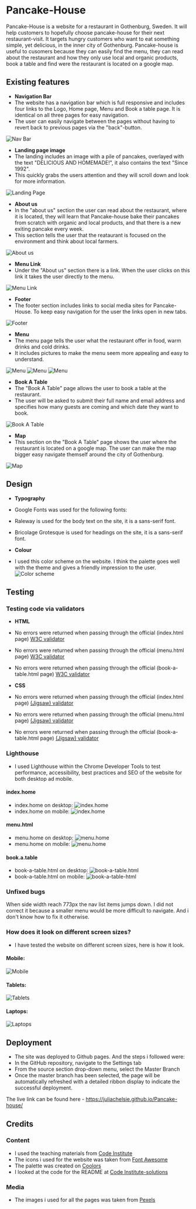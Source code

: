 # Pancake-House

Pancake-House is a website for a restaurant in Gothenburg, Sweden. It will help customers to hopefully choose pancake-house for their next restaurant-visit. It targets hungry customers who want to eat something simple, yet delicious, in the inner city of Gothenburg. Pancake-house is useful to cusomers because they can easily find the menu, they can read about the restaurant and how they only use local and organic products, book a table and find were the restaurant is located on a google map.

## Existing features

- __Navigation Bar__
- The website has a navigation bar which is full responsive and includes four links to the Logo, Home page, Menu and Book a table page. It is identical on all three pages for easy navigation.
- The user can easily navigate between the pages without having to revert back to previous pages via the "back"-button.

![Nav Bar](https://github.com/juliachelsie/Pancake-house/blob/main/media/nav-bar.PNG)

- __Landing page image__
- The landing includes an image with a pile of pancakes, overlayed with the text "DELICIOUS AND HOMEMADE!", it also contains the text "Since 1992".
- This quickly grabs the users attention and they will scroll down and look for more information.
  
![Landing Page](https://github.com/juliachelsie/Pancake-house/blob/main/media/landing-page.PNG)

- __About us__
- In the "about us" section the user can read about the restaurant, where it is located, they will learn that Pancake-house bake their pancakes from scratch with organic and local products, and that there is a new exiting pancake every week.
- This section tells the user that the reataurant is focused on the environment and think about local farmers.
  
![About us](https://github.com/juliachelsie/Pancake-house/blob/main/media/about-us.PNG)

- __Menu Link__
- Under the "About us" section there is a link. When the user clicks on this link it takes the user directly to the menu.
  
![Menu Link](https://github.com/juliachelsie/Pancake-house/blob/main/media/menu-link.PNG)

- __Footer__
- The footer section includes links to social media sites for Pancake-House. To keep easy navigation for the user the links open in new tabs.

![Footer](https://github.com/juliachelsie/Pancake-house/blob/main/media/footer.PNG)

- __Menu__
- The menu page tells the user what the restaurant offer in food, warm drinks and cold drinks.
- It includes pictures to make the menu seem more appealing and easy to understand.

![Menu](https://github.com/juliachelsie/Pancake-house/blob/main/media/menu-food.PNG)
![Menu](https://github.com/juliachelsie/Pancake-house/blob/main/media/menu-warm.PNG)
![Menu](https://github.com/juliachelsie/Pancake-house/blob/main/media/menu-cold.PNG)
  
- __Book A Table__
- The "Book A Table" page allows the user to book a table at the restaurant.
- The user will be asked to submit their full name and email address and specifies how many guests are coming and which date they want to book.
  
![Book A Table](https://github.com/juliachelsie/Pancake-house/blob/main/media/book-a-table.PNG)

- __Map__
- This section on the "Book A Table" page shows the user where the restaurant is located on a google map. The user can make the map bigger easy navigate themself around the city of Gothenburg.

![Map](https://github.com/juliachelsie/Pancake-house/blob/main/media/map.PNG)

## Design

- __Typography__
- Google Fonts was used for the following fonts:
- Raleway is used for the body text on the site, it is a sans-serif font.
- Bricolage Grotesque is used for headings on the site, it is a sans-serif font.

- __Colour__
- I used this color scheme on the website. I think the palette goes well with the theme and gives a friendly impression to the user.
![Color scheme](https://github.com/juliachelsie/Pancake-house/blob/main/media/palette.png)

## Testing

### Testing code via validators
- __HTML__
- No errors were returned when passing through the official (index.html page) [W3C validator](https://validator.w3.org/nu/?doc=https%3A%2F%2Fjuliachelsie.github.io%2FPancake-house%2Findex.html)
- No errors were returned when passing through the official (menu.html page) [W3C validator](https://validator.w3.org/nu/?doc=https%3A%2F%2Fjuliachelsie.github.io%2FPancake-house%2Fmenu.html)
- No errors were returned when passing through the official (book-a-table.html page) [W3C validator](https://validator.w3.org/nu/?doc=https%3A%2F%2Fjuliachelsie.github.io%2FPancake-house%2Fbook.a.table.html)
  
- __CSS__
- No errors were returned when passing through the official (index.html page) [(Jigsaw) validator](https://jigsaw.w3.org/css-validator/validator?uri=https%3A%2F%2Fjuliachelsie.github.io%2FPancake-house%2Findex.html&profile=css3svg&usermedium=all&warning=1&vextwarning=&lang=sv)
- No errors were returned when passing through the official (menu.html page) [(Jigsaw) validator](https://jigsaw.w3.org/css-validator/validator?uri=https%3A%2F%2Fjuliachelsie.github.io%2FPancake-house%2Fmenu.html&profile=css3svg&usermedium=all&warning=1&vextwarning=&lang=sv)
- No errors were returned when passing through the official (book-a-table.html page) [(Jigsaw) validator](https://jigsaw.w3.org/css-validator/validator?uri=https%3A%2F%2Fjuliachelsie.github.io%2FPancake-house%2Fbook.a.table.html&profile=css3svg&usermedium=all&warning=1&vextwarning=&lang=sv)

### Lighthouse

- I used Lighthouse within the Chrome Developer Tools to test performance, accessibility, best practices and SEO of the website for both desktop ad mobile.
#### index.home

- index.home on desktop:
![index.home](https://github.com/juliachelsie/Pancake-house/blob/main/media/lighthouse%20home.PNG)
- index.home on mobile:
![index.home](https://github.com/juliachelsie/Pancake-house/blob/main/media/lighthouse%20home%20mobile.PNG)



#### menu.html

- menu.home on desktop:
![menu.home](https://github.com/juliachelsie/Pancake-house/blob/main/media/lighthouse%20menu.PNG)
- menu.home on mobile:
![menu.home](https://github.com/juliachelsie/Pancake-house/blob/main/media/lighthouse%20menu%20mobile.PNG)



#### book.a.table

- book-a-table.html on desktop:
![book-a-table.html](https://github.com/juliachelsie/Pancake-house/blob/main/media/lighthouse%20book%20a%20table.PNG)
- book-a-table.html on mobile:
![book-a-table-html](https://github.com/juliachelsie/Pancake-house/blob/main/media/lighthouse%20book-a-table%20mobile.PNG)

### Unfixed bugs

When side width reach 773px the nav list items jumps down. I did not correct it because a smaller menu would be more difficult to navigate. And i don't know how to fix it otherwise.

### How does it look on different screen sizes?
- I have tested the website on different screen sizes, here is how it look.
#### Mobile:
![Mobile ](https://github.com/juliachelsie/Pancake-house/blob/main/media/website%20on%20mobile.PNG)

#### Tablets:
![Tablets](https://github.com/juliachelsie/Pancake-house/blob/main/media/website%20on%20tablet.PNG)

#### Laptops:
![Laptops](https://github.com/juliachelsie/Pancake-house/blob/main/media/website%20on%20laptop.PNG)

## Deployment

- The site was deployed to Github pages. And the steps i followed were:
- In the GitHub repository, navigate to the Settings tab
- From the source section drop-down menu, select the Master Branch
- Once the master branch has been selected, the page will be automatically refreshed with a detailed ribbon display to indicate the successful deployment.

The live link can be found here - https://juliachelsie.github.io/Pancake-house/

## Credits

### Content
- I used the teaching materials from [Code Institute](https://codeinstitute.net/se/)
- The icons i used for the website was taken from [Font Awesome](https://fontawesome.com/)
- The palette was created on [Coolors](https://coolors.co/)
- I looked at the code for the README at [Code Institute-solutions](https://github.com/Code-Institute-Solutions/readme-template/blob/master/README.md?plain=1)
  
### Media
- The images i used for all the pages was taken from [Pexels](https://www.pexels.com/sv-se/)
